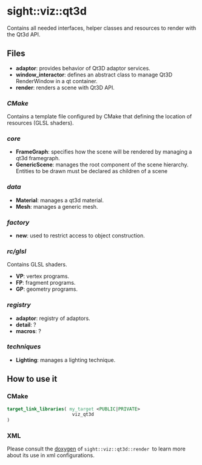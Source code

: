 # sight::viz::qt3d

Contains all needed interfaces, helper classes and resources to render with the Qt3d API.

## Files

- **adaptor**: provides behavior of Qt3D adaptor services.
- **window_interactor**: defines an abstract class to manage Qt3D RenderWindow in a qt container.
- **render**: renders a scene with Qt3D API.

### _CMake_

Contains a template file configured by CMake that defining the location of resources (GLSL shaders).

### _core_

- **FrameGraph**: specifies how the scene will be rendered by managing a qt3d framegraph.
- **GenericScene**: manages the root component of the scene hierarchy. Entities to be drawn must be declared as children of a scene

### _data_

- **Material**: manages a qt3d material.
- **Mesh**: manages a generic mesh.

### _factory_

- **new**: used to restrict access to object construction.

### _rc/glsl_

Contains GLSL shaders.
* **VP**: vertex programs.
* **FP**: fragment programs.
* **GP**: geometry programs.

### _registry_
- **adaptor**: registry of adaptors.
- **detail**: ?
- **macros**: ?

### _techniques_

- **Lighting**: manages a lighting technique.

## How to use it

### CMake

```cmake
target_link_libraries( my_target <PUBLIC|PRIVATE> 
                        viz_qt3d
)
```
### XML

Please consult the [doxygen](https://sight.pages.ircad.fr/sight) of `sight::viz::qt3d::render `to learn more about its use in xml configurations.